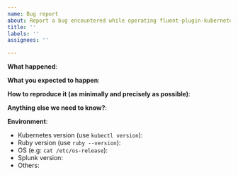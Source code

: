 ```yaml
---
name: Bug report
about: Report a bug encountered while operating fluent-plugin-kubernetes-metrics
title: ''
labels: ''
assignees: ''

---
```


<!-- Please use this template while reporting a bug and provide as much info as possible. Not doing so may result in your bug not being addressed in a timely manner. Thanks!

Please do not report security vulnerabilities with public GitHub issue reports. Please report security issues here: https://www.splunk.com/goto/report_vulnerabilities_prodsec
-->


**What happened**:

**What you expected to happen**:

**How to reproduce it (as minimally and precisely as possible)**:

**Anything else we need to know?**:

**Environment**:
- Kubernetes version (use `kubectl version`):
- Ruby version (use `ruby --version`):
- OS (e.g: `cat /etc/os-release`):
- Splunk version:
- Others:
